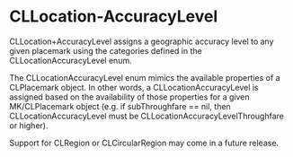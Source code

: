 CLLocation-AccuracyLevel
========================

CLLocation+AccuracyLevel assigns a geographic accuracy level to any given placemark using the categories defined in the CLLocationAccuracyLevel enum.

The CLLocationAccuracyLevel enum mimics the available properties of a CLPlacemark object. In other words, a CLLocationAccuracyLevel is assigned based on the availability of those properties for a given MK/CLPlacemark object (e.g. if subThroughfare == nil, then CLLocationAccuracyLevel must be CLLocationAccuracyLevelThroughfare or higher).
 
Support for CLRegion or CLCircularRegion may come in a future release.
